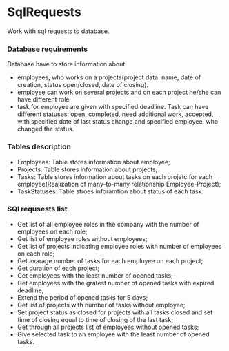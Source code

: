 # SqlRequests
Work with sql requests to database.

### Database requirements
Database have to store information about:
- employees, who works on a projects(project data: name, date of creation, status open/closed, 
date of closing).
- employee can work on several projects and on each project he/she can have different role
- task for employee are given with specified deadline. Task can have different statuses: open, completed, need additional work, 
accepted, with specified date of last status change and specified employee, who changed the status.  

### Tables description
- Employees: Table stores information about employee;
- Projects: Table stores information about projects;
- Tasks: Table stores information about tasks on each projetc for each employee(Realization of many-to-many relationship Employee-Project);
- TaskStatuses: Table stroes inforamtion about status of each task. 


### SQl requsests list
- Get list of all employee roles in the company with the number of employees on each role;
- Get list of employee roles without employees;
- Get list of projects indicating employee roles with number of employees on each role;
- Get avarage number of tasks for each employee on each project;
- Get duration of each project;
- Get employees with the least number of opened tasks;
- Get employees with the gratest number of opened tasks with expired deadline;
- Extend the period of opened tasks for 5 days;
- Get list of projects with number of tasks without employee;
- Set project status as closed for projects with all tasks closed and set time of closing equal to time of closing of the last task;
- Get through all projects list of employees without opened tasks;
- Give selected task to an employee with the least number of opened tasks.

